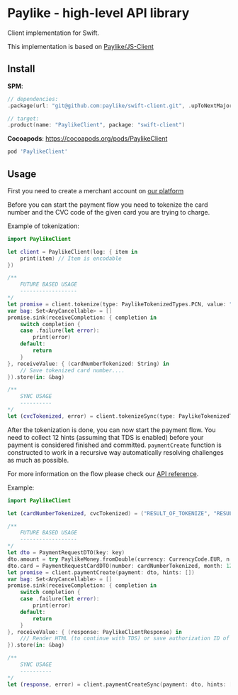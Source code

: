 # Paylike - high-level API library

Client implementation for Swift.

This implementation is based on [Paylike/JS-Client](https://github.com/paylike/js-client)

## Install

__SPM__:
```swift
// dependencies: 
.package(url: "git@github.com:paylike/swift-client.git", .upToNextMajor(from: "0.1.0"))

// target:
.product(name: "PaylikeClient", package: "swift-client")
```

__Cocoapods__:
https://cocoapods.org/pods/PaylikeClient
```ruby
pod 'PaylikeClient'
```

## Usage

First you need to create a merchant account on [our platform](https://paylike.io)

Before you can start the payment flow you need to tokenize the card number and the CVC code of the given card you are trying to charge.

Example of tokenization:

```swift
import PaylikeClient

let client = PaylikeClient(log: { item in
    print(item) // Item is encodable
})

/**
    FUTURE BASED USAGE
    ------------------
*/
let promise = client.tokenize(type: PaylikeTokenizedTypes.PCN, value: "4100000000000000")
var bag: Set<AnyCancellable> = []
promise.sink(receiveCompletion: { completion in
    switch completion {
    case .failure(let error):
        print(error)
    default:
        return
    }
}, receiveValue: { (cardNumberTokenized: String) in
    // Save tokenized card number....
}).store(in: &bag)

/**
    SYNC USAGE
    ----------
*/
let (cvcTokenized, error) = client.tokenizeSync(type: PaylikeTokenizedTypes.PCSC, value: "123")
```

After the tokenization is done, you can now start the payment flow. You need to collect 12 hints (assuming that TDS is enabled) before your payment is considered finished and committed. `paymentCreate` function is constructed to work in a recursive way automatically resolving challenges as much as possible.

For more information on the flow please check our [API reference](https://github.com/paylike/api-reference).

Example:

```swift
import PaylikeClient

let (cardNumberTokenized, cvcTokenized) = ("RESULT_OF_TOKENIZE", "RESULT_OF_TOKENIZE")

/**
    FUTURE BASED USAGE
    ------------------
*/
let dto = PaymentRequestDTO(key: key)
dto.amount = try PaylikeMoney.fromDouble(currency: CurrencyCode.EUR, n: 5.0)
dto.card = PaymentRequestCardDTO(number: cardNumberTokenized, month: 12, year: 26, code: cvcTokenized)
let promise = client.paymentCreate(payment: dto, hints: [])
var bag: Set<AnyCancellable> = []
promise.sink(receiveCompletion: { completion in
    switch completion {
    case .failure(let error):
        print(error)
    default:
        return
    }
}, receiveValue: { (response: PaylikeClientResponse) in
    /// Render HTML (to continue with TDS) or save authorization ID of the transaction
}).store(in: &bag)

/**
    SYNC USAGE
    ----------
*/
let (response, error) = client.paymentCreateSync(payment: dto, hints: [])
```
